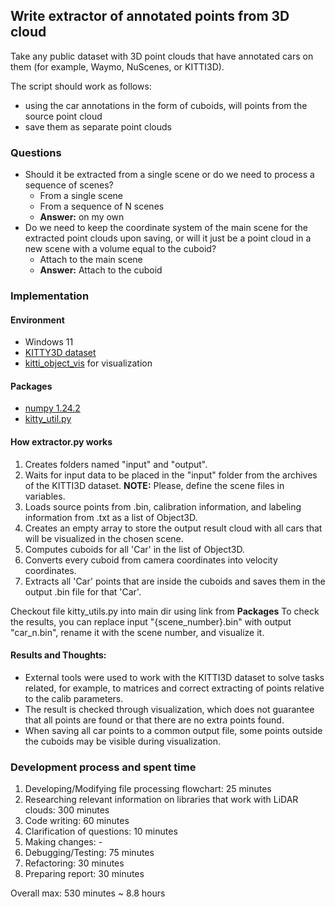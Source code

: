 ## Write extractor of annotated points from 3D cloud 
Take any public dataset with 3D point clouds that have annotated cars on them (for example, Waymo, NuScenes, or KITTI3D). 

The script should work as follows:
* using the car annotations in the form of cuboids, will points from the source point cloud 
* save them as separate point clouds

### Questions
* Should it be extracted from a single scene or do we need to process a sequence of scenes?
  * From a single scene
  * From a sequence of N scenes
  * **Answer:** on my own 
* Do we need to keep the coordinate system of the main scene for the extracted point clouds upon saving, or will it just be a point cloud in a new scene with a volume equal to the cuboid?
  * Attach to the main scene
  * **Answer:** Attach to the cuboid

### Implementation


#### Environment
 - Windows 11
 - <a href="https://www.cvlibs.net/datasets/kitti/eval_object.php?obj_benchmark=3d">KITTY3D dataset</a>
 - <a href="https://github.com/kuixu/kitti_object_vis">kitti_object_vis</a> for visualization 

#### Packages 
 - <a href="https://pypi.org/project/numpy/">numpy 1.24.2</a>
 - <a href="https://github.com/kuixu/kitti_object_vis/blob/12ce0a2348f6e1405c502bf32e51d76d3a970396/kitti_util.py">kitty_util.py</a>


#### How extractor.py works
1. Creates folders named "input" and "output".
2. Waits for input data to be placed in the "input" folder from the archives of the KITTI3D dataset. **NOTE:** Please, define the scene files in variables.
3. Loads source points from .bin, calibration information, and labeling information from .txt as a list of Object3D.
4. Creates an empty array to store the output result cloud with all cars that will be visualized in the chosen scene.
5. Computes cuboids for all 'Car' in the list of Object3D.
6. Converts every cuboid from camera coordinates into velocity coordinates.
7. Extracts all 'Car' points that are inside the cuboids and saves them in the output .bin file for that 'Car'.

Checkout file kitty_utils.py into main dir using link from **Packages**
To check the results, you can replace input "{scene_number}.bin" with output "car_n.bin", rename it with the scene number, and visualize it. 


#### Results and Thoughts:
 - External tools were used to work with the KITTI3D dataset to solve tasks related, for example, to matrices and correct extracting of points relative to the calib parameters.
 - The result is checked through visualization, which does not guarantee that all points are found or that there are no extra points found.
 - When saving all car points to a common output file, some points outside the cuboids may be visible during visualization.


### Development process and spent time
1. Developing/Modifying file processing flowchart: 25 minutes
2. Researching relevant information on libraries that work with LiDAR clouds: 300 minutes
3. Code writing: 60 minutes
4. Clarification of questions: 10 minutes
5. Making changes: -
6. Debugging/Testing: 75 minutes
7. Refactoring: 30 minutes
8. Preparing report: 30 minutes

Overall max: 530 minutes ~ 8.8 hours